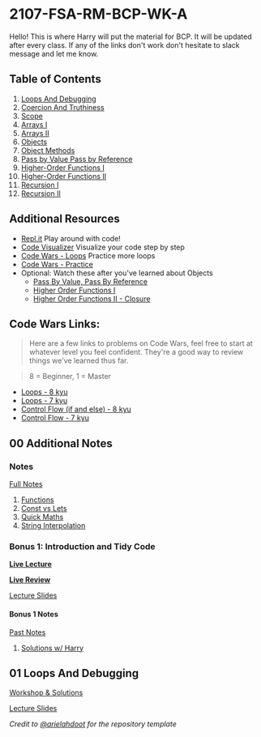# 2107-FSA-RM-BCP-WK-A

Hello! This is where Harry will put the material for BCP. It will be updated after every class. If any of the links don't work don't hesitate to slack message and let me know.

## Table of Contents

1. [Loops And Debugging](#01-loops-and-debugging)
2. [Coercion And Truthiness](#02-coercion-and-truthiness)
3. [Scope](#03-scope)
4. [Arrays I](#04-arrays-i)
5. [Arrays II](#05-arrays-ii)
6. [Objects](#06-objects)
7. [Object Methods](#07-object-methods)
8. [Pass by Value Pass by Reference](#08-pass-by-value-pass-by-reference)
9. [Higher-Order Functions I](#09-higher-order-functions-i)
10. [Higher-Order Functions II](#09-higher-order-functions-ii)
11. [Recursion I](#10-recursion-i)
12. [Recursion II](#11-recursion-ii)

## Additional Resources

- [Repl.it](https://repl.it/repls) Play around with code!
- [Code Visualizer](http://www.pythontutor.com/visualize.html#mode=edit) Visualize your code step by step
- [Code Wars - Loops](https://www.codewars.com/kata/search/javascript?q=&r%5B%5D=-8&r%5B%5D=-7&tags=Loops) Practice more loops
- [Code Wars - Practice](https://www.codewars.com/users/MrZizoScream/authored)
- Optional: Watch these after you've learned about Objects
  - [Pass By Value, Pass By Reference](https://youtu.be/Casw_S_uOoE)
  - [Higher Order Functions I](https://youtu.be/FiEY_pb_cR0)
  - [Higher Order Functions II - Closure](https://youtu.be/pAtDHJs5bis)

## Code Wars Links:

> Here are a few links to problems on Code Wars, feel free to start at whatever level you feel confident. They're a good way to review things we've learned thus far.

> 8 = Beginner, 1 = Master

- [Loops - 8 kyu](https://www.codewars.com/kata/search/my-languages?beta=false&q=&r=-8&tags=Loops)
- [Loops - 7 kyu](https://www.codewars.com/kata/search/my-languages?q=&r%5B%5D=-7&tags=Loops&beta=false)
- [Control Flow (if and else) - 8 kyu](https://www.codewars.com/kata/search/my-languages?beta=false&q=&r=-8&tags=Control+Flow)
- [Control Flow - 7 kyu](https://www.codewars.com/kata/search/my-languages?q=&r%5B%5D=-7&tags=Control+Flow&beta=false)

## **00 Additional Notes**

### Notes

[Full Notes](00-additional-notes)

1. [Functions](00-additional-notes/01-functions.js)
2. [Const vs Lets](00-additional-notes/02-const-vs-let.js)
3. [Quick Maths](00-additional-notes/03-quick-maths.js)
4. [String Interpolation](00-additional-notes/04-string-interpolation.js)

### Bonus 1: Introduction and Tidy Code

**[Live Lecture](https://youtu.be/jURdBjVvM4o)**

**[Live Review](https://youtu.be/cdb3PDwyc5I)**

[Lecture Slides](01-tidy-code/01_IntroductionAndTidyCode.pdf)

#### Bonus 1 Notes

[Past Notes](01-tidy-code)

1. [Solutions w/ Harry](https://codepen.io/collection/jbOVmZ)

## **01 Loops And Debugging**

[Workshop & Solutions](https://learn.fullstackacademy.com/workshop/5ac57192f7ff470004a63148/landing)

[Lecture Slides](00-slides/02-Loops-and-Debugging.pdf)

<!--
**[Live Lecture](https://youtu.be/nwEFKYcA8PQ)**

**[Live Review](https://youtu.be/EhZdkWz3AzE)**

### Notes

* [Loops Solutions w/ Harry](https://codepen.io/collection/dbbpQd)

[Full Notes](02-loops-and-debugging)

1. [While Loop](02-loops-and-debugging/A-while-loop.js)
2. [For Loop](02-loops-and-debugging/B-for-loop.js)
3. [Which is Better](02-loops-and-debugging/C-for-vs-while.js)
4. [Continue Keyword](02-loops-and-debugging/D-continue.js)
5. [Break Keyword](02-loops-and-debugging/E-break.js)

## **03 Coercion and Truthiness**

**[Live Lecture](https://youtu.be/PSzobAWph3o)**

**[Live Review](https://youtu.be/ZIbj1gZOf1M)** (old video)

[Lecture Slides](03-type-coercion-and-truthiness/03-Coercion-and-Truthiness.pdf)

[Workshop & Solutions](https://learn.fullstackacademy.com/workshop/5f24c8acfc4e3d00048aed53/landing)

### Notes

* [Truthiness & Types Solutions w/ Harry](https://codepen.io/collection/jbbkoO?cursor=ZD0wJm89MCZwPTEmdj00)
* [Extra Credit](03-type-coercion-and-truthiness/extra-credit.js)

## **04 Caesar Cypher**

**[Live Lecture](https://youtu.be/nRSler1WJbs)**

**[Live Review](https://youtu.be/5z-DetUEoUs)** (old video)

[Lecture Slides](04-reacto/04.BCP-REACTO.pdf)

[Workshop & Solutions](https://learn.fullstackacademy.com/workshop/5ac574e51abd3200043c12e8/landing)

### Notes

* [Fergal's Caesar Cypher Solution](04-reacto/fergal-solution.js)
* [Harry's solutions](https://codepen.io/habst/pen/LYWxdwV?editors=0010)
* [vowelCount solution](https://codepen.io/habst/pen/BaWpYGy)
* [Harry's Caesar Cypher Decoder](https://codepen.io/habst/pen/xxqdyQd)

## **05 Scope**

**[Live Lecture](https://youtu.be/Va1Sho-be1c)**

**[Live Review](https://youtu.be/mZadnctnrK8)** (old video)

[Lecture Slides](05-scope/05_Scope.pdf)

[Workshop & Solutions](https://learn.fullstackacademy.com/workshop/5ac576417ec3340004bdddb4/landing)

### Notes

* [Our Solutions](https://codepen.io/collection/jbOGQz)

[Full Notes](05-scope)

1. [What is Scope?](05-scope/A-scope-is.js)
2. [Global Scope](05-scope/B-globalscope.js)
3. [Functional Scope](05-scope/C-func-scope.js)
4. [Nested Functions & Functional Scope](05-scope/D-nestedfunc.js)
5. [Block Scope](05-scope/E-blockscope.js)
6. [Hoisting](05-scope/F-hoisting.js)
7. [Best Practices](05-scope/G-bestpract.js)

## **06 Arrays I**

**[Live Lecture](https://youtu.be/T1L5yRjmf5g)**

**[Live Review](https://youtu.be/tEVT4mS0-TQ)** (old video)

[Lecture Slides](06-arrays-I/06_Arrays_I.pdf)

[Workshop & Solutions](https://learn.fullstackacademy.com/workshop/5ac57806bd9f9e0004adb186/landing)

### Notes

* [Harry's Arrays I Solutions](https://codepen.io/collection/pggdPL)
* [Other Examples](https://replit.com/join/cztqkwdk-kuroii)

[Full Notes](06-arrays-I)

1. [Array Definition](06-arrays-I/A-array-definition.js)
2. [Typeof & Array.isArray()](06-arrays-I/B-typeof-isArray.js)
3. [Bracket Access](06-arrays-I/C-bracket-access.js)
4. [Bracket Assignment](06-arrays-I/D-br-assignment.js)
5. [Array Looping](06-arrays-I/E-array-looping.js)
6. [Array Length](06-arrays-I/F-array-length.js)
7. [Array.push()](06-arrays-I/G-array-push.js)
8. [Array.pop()](06-arrays-I/H-array-pop.js)
9. [Array.shift()](06-arrays-I/I-array-shift.js)
10. [Array.unshift()](06-arrays-I/J-array-unshift.js)
11. [Array.indexOf()](06-arrays-I/K-array-indexof.js)
12. [Array.slice()](06-arrays-I/L-array-slice.js)
13. [Array.includes()](06-arrays-I/M-array-includes.js)
14. [Array.reverse()](06-arrays-I/N-array-reverse.js)

## **07 Arrays II**

**[Live Lecture](https://youtu.be/wvBoAnu0TXs)**

**[Live Review](https://youtu.be/PRlP2CxMCqY)** (old video)

[Lecture Slides](07-arrays-ii/07.Arrays-II.pdf)

[Workshop & Solutions](https://learn.fullstackacademy.com/workshop/5ac579437ec3340004bdde15/landing)

### Notes

* [Harry's Arrays II solutions](https://codepen.io/collection/kNNxwj)

## **08 Sudoku Validator**

**[Live Lecture](https://youtu.be/5efTyma0UvM)**

**[Review](https://youtu.be/q8zFfPfdKmQ)** (old video)

[Lecture Slides](08-sudoku-validator/08.BCP-Sudoku.pdf)

[Workshop & Solutions](https://learn.fullstackacademy.com/workshop/5ad399aa137d870004733bac/landing)

### Notes

[Our Solutions](https://codepen.io/habst/pen/gOmGbaN?editors=0010)

## **09 Objects**

**[Live Lecture](https://youtu.be/eEAItxdkEvo)**

**[Extra review](https://www.youtube.com/watch?v=zmiCx3MrUow)**

[Lecture Slides](09-objects/09_Objects.pdf)

[Workshop & Solutions](https://learn.fullstackacademy.com/workshop/5ac57b3ebd9f9e0004adb210/landing)

### General Notes

[Harry's Class Solutions](https://codepen.io/collection/rxxzRR)

[Full Notes](09-objects)

1. [What is an Object](09-objects/A-what-is-obj.js)
2. [Why are Objects Useful](09-objects/B-why-useful.js)
3. [Typeof an Object](09-objects/C-typeof-obj.js)
4. [Creating Objects](09-objects/D-create-obj.js)
5. [Access Object Properties](09-objects/E-obj-access.js)
6. [Adding Object Properties](09-objects/F-add-to-obj.js)
7. [Changing Object Properties](09-objects/G-change-val.js)
8. [Deleting Object Properties](09-objects/H-delete-kv.js)
9. [In Operator](09-objects/I-in-operator.js)
10. [For In Loop](09-objects/J-for-in-loop.js)
11. [Object Methods](09-objects/K-object-keys.js)
12. [Nested Arrays](09-objects/L-nested-arr.js)
13. [Nested Objects](09-objects/M-nested-obj.js)

### **Object Methods**

**[Live Lecture](https://youtu.be/pZ5Sm2yUfzo)**

#### Object Methods Notes

1. [What Are Methods](09-objects/N-whatisamethod.js)
2. [Creating Methods](09-objects/O-createmethods.js)
3. [this](09-objects/P-this.js)
4. [Workshop Questions & Solutions](09-objects/Q-object-methods-workshop-and-solutions-links.md)

## **Pass By Value, Pass By Reference - Optional Advanced Lecture 1**

**[Live Lecture](https://youtu.be/Casw_S_uOoE)**

## **Higher Order Functions I - Optional Advanced Lecture 2**

**[Live Lecture](https://youtu.be/FiEY_pb_cR0)**

## **Higher Order Functions II - Optional Advanced Lecture 3**

**[Live Lecture](https://youtu.be/pAtDHJs5bis)**

## **10 Recursion I**

**[Live Lecture](https://youtu.be/uLu0T-u5KJg)**

**[Extra review](https://www.youtube.com/watch?v=wuoNJN-LlaE)**

[Lecture Slides](10-recursion-i/10_Recursion_I.pdf)

[Workshop & Solutions](https://learn.fullstackacademy.com/workshop/5aca423037312200043b634a/landing)

### Notes

* [Harry's Review](https://codepen.io/collection/MggPbv)

[Full Notes](10-recursion-i)

1. [Definition of Recursion](10-recursion-i/A-definition.js)
2. [The Call Stack](10-recursion-i/B-thecallstack.js)
3. [Countdown](10-recursion-i/C-countdown.js)
4. [Factorial](10-recursion-i/D-factorial.js)
5. [Iterables](10-recursion-i/E-iterables.js)
6. [Hints](10-recursion-i/F-hints.js)

## **11 Recursion II**

**[Live Lecture](https://youtu.be/mqxKTxhCbqk)**

**[Live Review](https://youtu.be/CDtEBk3t3Wo)**

[Lecture Slides](11-recursion-ii/11-Recursion-II.pdf)

[Workshop & Solutions](https://learn.fullstackacademy.com/workshop/5aca509c37312200043b6422/landing)

### Notes

* [Solutions w/ Harry](https://codepen.io/collection/xKKQZk)

[Full Notes](11-recursion-ii)

1. [logsAnArray](11-recursion-ii/A-logsAnArray.js)
2. [concatEls](11-recursion-ii/B-concatEls.js)
3. [sumVals](11-recursion-ii/C-sumVals.js)

## **12 Next Steps**

**[Live Lecture](https://youtu.be/ymNBN2HWEso)**

-->

*Credit to [@arielahdoot](https://github.com/arielahdoot/2103-FSA-RM-BCP-MO-A) for the repository template*
